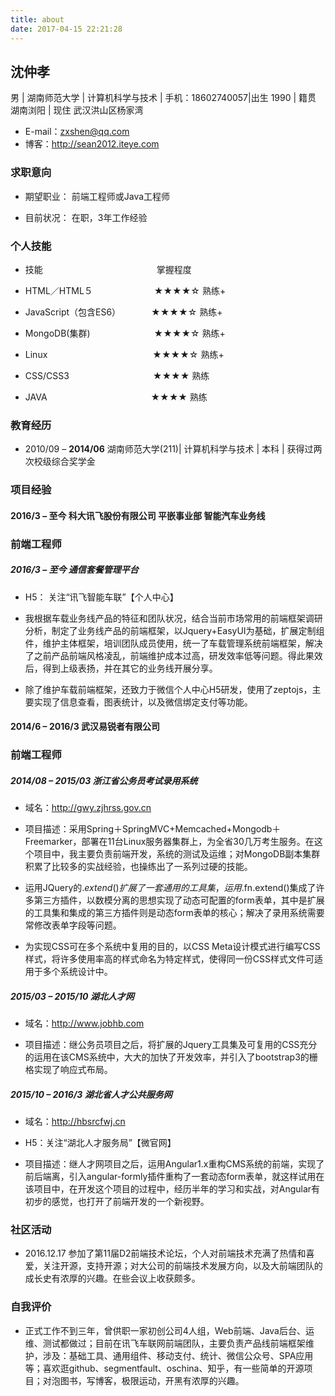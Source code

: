 ```yaml
---
title: about
date: 2017-04-15 22:21:28
---
```

## 沈仲孝
男 | 湖南师范大学 | 计算机科学与技术 | 手机：18602740057|出生 1990 | 籍贯 湖南浏阳 | 现住 武汉洪山区杨家湾

* E-mail：zxshen@qq.com
* 博客：http://sean2012.iteye.com
### 求职意向

* 期望职业：		前端工程师或Java工程师

* 目前状况：		在职，3年工作经验
### 个人技能

* 技能　　　　　　　　　　　　　掌握程度

* HTML／HTML５　　　　　　　★★★★☆		熟练+

* JavaScript（包含ES6）　　　　★★★★☆		熟练+

* MongoDB(集群)　　　　　 　　★★★★☆		熟练+

* Linux　　　　　　　　　　　　★★★★☆		熟练+

* CSS/CSS3　　　　　　 　　　 ★★★★      	熟练

* JAVA 	　　　　 　　　 　　　　★★★★		 熟练
### 教育经历

* 2010/09 – ****2014/06****	湖南师范大学(211)| 计算机科学与技术 | 本科 | 获得过两次校级综合奖学金
### 项目经验

#### 2016/3 – 至今 科大讯飞股份有限公司  平嵌事业部 智能汽车业务线

### 前端工程师

#####  2016/3 – 至今				   通信套餐管理平台

* H5： 关注“讯飞智能车联”【个人中心】

* 我根据车载业务线产品的特征和团队状况，结合当前市场常用的前端框架调研分析，制定了业务线产品的前端框架，以Jquery+EasyUI为基础，扩展定制组件，维护主体框架，培训团队成员使用，统一了车载管理系统前端框架，解决了之前产品前端风格凌乱，前端维护成本过高，研发效率低等问题。得此果效后，得到上级表扬，并在其它的业务线开展分享。

* 除了维护车载前端框架，还致力于微信个人中心H5研发，使用了zeptojs，主要实现了信息查看，图表统计，以及微信绑定支付等功能。

#### 2014/6 – 2016/3 武汉易锐者有限公司
### 前端工程师

##### 2014/08 – 2015/03			浙江省公务员考试录用系统

* 域名：http://gwy.zjhrss.gov.cn

* 项目描述：采用Spring＋SpringMVC+Memcached+Mongodb＋Freemarker，部署在11台Linux服务器集群上，为全省30几万考生服务。在这个项目中，我主要负责前端开发，系统的测试及运维；对MongoDB副本集群积累了比较多的实战经验，也操练出了一系列过硬的技能。

* 运用JQuery的$.extend()扩展了一套通用的工具集，运用$.fn.extend()集成了许多第三方插件，以数模分离的思想实现了动态可配置的form表单，其中是扩展的工具集和集成的第三方插件则是动态form表单的核心；解决了录用系统需要常修改表单字段等问题。

* 为实现CSS可在多个系统中复用的目的，以CSS Meta设计模式进行编写CSS样式，将许多使用率高的样式命名为特定样式，使得同一份CSS样式文件可适用于多个系统设计中。

##### 2015/03 – 2015/10			湖北人才网

* 域名：http://www.jobhb.com

* 项目描述：继公务员项目之后，将扩展的Jquery工具集及可复用的CSS充分的运用在该CMS系统中，大大的加快了开发效率，并引入了bootstrap3的栅格实现了响应式布局。

##### 2015/10 – 2016/3			    湖北省人才公共服务网

* 域名：http://hbsrcfwj.cn

* H5：关注“湖北人才服务局”【微官网】

* 项目描述：继人才网项目之后，运用Angular1.x重构CMS系统的前端，实现了前后端离，引入angular-formly插件重构了一套动态form表单，就这样试用在该项目中，在开发这个项目的过程中，经历半年的学习和实战，对Angular有初步的感觉，也打开了前端开发的一个新视野。
### 社区活动
* 2016.12.17 参加了第11届D2前端技术论坛，个人对前端技术充满了热情和喜爱，关注开源，支持开源；对大公司的前端技术发展方向，以及大前端团队的成长史有浓厚的兴趣。在些会议上收获颇多。
### 自我评价

* 正式工作不到三年，曾供职一家初创公司4人组，Web前端、Java后台、运维、测试都做过；目前在讯飞车联网前端团队，主要负责产品线前端框架维护，涉及：基础工具、通用组件、移动支付、统计、微信公众号、SPA应用等；喜欢逛github、segmentfault、oschina、知乎，有一些简单的开源项目；对泡图书，写博客，极限运动，开黑有浓厚的兴趣。
